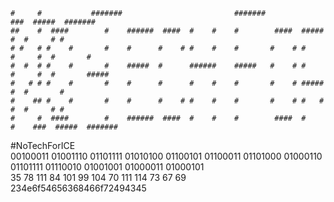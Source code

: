 ```
#     #           #######                         #######                  ###  #####  ####### 
##    #  ####        #    ######  ####  #    #    #        ####  #####      #  #     # #       
# #   # #    #       #    #      #    # #    #    #       #    # #    #     #  #       #       
#  #  # #    #       #    #####  #      ######    #####   #    # #    #     #  #       #####   
#   # # #    #       #    #      #      #    #    #       #    # #####      #  #       #       
#    ## #    #       #    #      #    # #    #    #       #    # #   #      #  #     # #       
#     #  ####        #    ######  ####  #    #    #        ####  #    #    ###  #####  #######  
```
#NoTechForICE  
00100011 01001110 01101111 01010100 01100101 01100011 01101000 01000110 01101111 01110010 01001001 01000011 01000101   
35 78 111 84 101 99 104 70 111 114 73 67 69   
234e6f54656368466f72494345                                                                      
